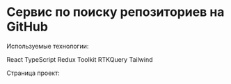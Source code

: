 # Сервис по поиску репозиториев на GitHub

Используемые технологии:

React
TypeScript
Redux Toolkit
RTKQuery
Tailwind

Страница проект:
